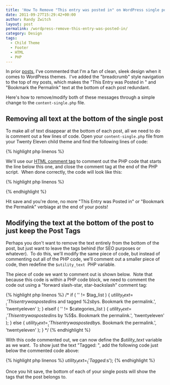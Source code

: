 ```yaml
---
title: 'How To Remove "This entry was posted in" on WordPress single posts'
date: 2011-09-27T15:29:42+00:00
author: Randy Zwitch
layout: post
permalink: /wordpress-remove-this-entry-was-posted-in/
category: Design
tags:
  - Child Theme
  - Footer
  - HTML
  - PHP
---
```

In prior <a title="Removing “Powered by WordPress” in Twenty Eleven" href="http://randyzwitch.com/removing-powered-by-wordpress-twenty-eleven/" target="_blank">posts</a>, I've commented that I'm a fan of clean, sleek design when it comes to WordPress themes.  I've added the "breadcrumb" style navigation to the top of my posts, which makes the "This Entry was Posted in <category>" and "Bookmark the Permalink" text at the bottom of each post redundant.

Here's how to remove/modify both of these messages through a simple change to the `content-single.php` file.

## Removing all text at the bottom of the single post

To make all of text disappear at the bottom of each post, all we need to do is comment out a few lines of code. Open your `content-single.php` file from your Twenty Eleven child theme and find the following lines of code:

{% highlight php linenos %}
<footer class="entry-meta">
<?php
            /* translators: used between list items, there is a space after the comma */
{% endhighlight %}

We'll use our <a title="Twenty Eleven Child Theme: Custom Header" href="http://randyzwitch.com/custom-header-twenty-eleven-child-theme/" target="_blank">HTML comment tag</a> to comment out the PHP code that starts the line below this one, and close the comment tag at the end of the PHP script.  When done correctly, the code will look like this:

{% highlight php linenos %}
<!--     <?php
            /* translators: used between list items, there is a space after the comma */
            $categories_list = get_the_category_list( __( ', ', 'twentyeleven' ) );
            /* translators: used between list items, there is a space after the comma */
            $tag_list = get_the_tag_list( '', __( ', ', 'twentyeleven' ) );
            if ( '' != $tag_list ) {
                $utility_text = __( 'This entry was posted in %1$s and tagged %2$s by <a href="%6$s">%5$s</a>. Bookmark the <a href="%3$s" title="Permalink to %4$s" rel="bookmark">permalink</a>.', 'twentyeleven' );
            } elseif ( '' != $categories_list ) {
                $utility_text = __( 'This entry was posted in %1$s by <a href="%6$s">%5$s</a>. Bookmark the <a href="%3$s" title="Permalink to %4$s" rel="bookmark">permalink</a>.', 'twentyeleven' );
            } else {
                $utility_text = __( 'This entry was posted by <a href="%6$s">%5$s</a>. Bookmark the <a href="%3$s" title="Permalink to %4$s" rel="bookmark">permalink</a>.', 'twentyeleven' );
            }
            printf(
                $utility_text,
                $categories_list,
                $tag_list,
                esc_url( get_permalink() ),
                the_title_attribute( 'echo=0' ),
                get_the_author(),
                esc_url( get_author_posts_url( get_the_author_meta( 'ID' ) ) )
            );
        ?> -->
{% endhighlight %}

Hit save and you're done, no more "This Entry was Posted in" or "Bookmark the Permalink" verbiage at the end of your posts!

## Modifying the text at the bottom of the post to just keep the Post Tags

Perhaps you don't want to remove the text entirely from the bottom of the post, but just want to leave the tags behind (for SEO purposes or whatever).  To do this, we'll modify the same piece of code, but instead of commenting out all of the PHP code, we'll comment out a smaller piece of code, then redefine the `$utility_text`  PHP variable.

The piece of code we want to comment out is shown below.  Note that because this code is within a PHP code block, we need to comment the code out using a "forward slash-star, star-backslash" comment tag:

{% highlight php linenos %}
/*  if ( '' != $tag_list ) {
				$utility_text = __( 'This entry was posted in %1$s and tagged %2$s by %5$s. Bookmark the permalink.', 'twentyeleven' );
			} elseif ( '' != $categories_list ) {
				$utility_text = __( 'This entry was posted in %1$s by %5$s. Bookmark the permalink.', 'twentyeleven' );
			} else {
				$utility_text = __( 'This entry was posted by %5$s. Bookmark the permalink.', 'twentyeleven' );
			}
*/
{% endhighlight %}

With this code commented out, we can now define the _$utility_text_ variable as we want.  To show just the text "Tagged: <tag list>", add the following code just below the commented code above:

{% highlight php linenos %}
$utility_text = _( 'Tagged: %2$s');
{% endhighlight %}

Once you hit save, the bottom of each of your single posts will show the tags that the post belongs to.
